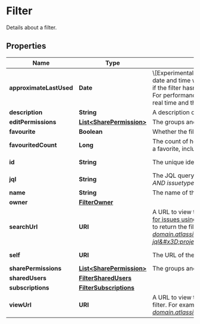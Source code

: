 

# Filter

Details about a filter.

## Properties

| Name | Type | Description | Notes |
|------------ | ------------- | ------------- | -------------|
|**approximateLastUsed** | **Date** | \\[Experimental\\] Approximate last used time. Returns the date and time when the filter was last used. Returns &#x60;null&#x60; if the filter hasn&#39;t been used after tracking was enabled. For performance reasons, timestamps aren&#39;t updated in real time and therefore may not be exactly accurate. |  [optional] [readonly] |
|**description** | **String** | A description of the filter. |  [optional] |
|**editPermissions** | [**List&lt;SharePermission&gt;**](SharePermission.md) | The groups and projects that can edit the filter. |  [optional] |
|**favourite** | **Boolean** | Whether the filter is selected as a favorite. |  [optional] |
|**favouritedCount** | **Long** | The count of how many users have selected this filter as a favorite, including the filter owner. |  [optional] [readonly] |
|**id** | **String** | The unique identifier for the filter. |  [optional] [readonly] |
|**jql** | **String** | The JQL query for the filter. For example, *project &#x3D; SSP AND issuetype &#x3D; Bug*. |  [optional] |
|**name** | **String** | The name of the filter. Must be unique. |  |
|**owner** | [**FilterOwner**](FilterOwner.md) |  |  [optional] |
|**searchUrl** | **URI** | A URL to view the filter results in Jira, using the [Search for issues using JQL](#api-rest-api-3-filter-search-get) operation with the filter&#39;s JQL string to return the filter results. For example, *https://your-domain.atlassian.net/rest/api/3/search?jql&#x3D;project+%3D+SSP+AND+issuetype+%3D+Bug*. |  [optional] [readonly] |
|**self** | **URI** | The URL of the filter. |  [optional] [readonly] |
|**sharePermissions** | [**List&lt;SharePermission&gt;**](SharePermission.md) | The groups and projects that the filter is shared with. |  [optional] |
|**sharedUsers** | [**FilterSharedUsers**](FilterSharedUsers.md) |  |  [optional] |
|**subscriptions** | [**FilterSubscriptions**](FilterSubscriptions.md) |  |  [optional] |
|**viewUrl** | **URI** | A URL to view the filter results in Jira, using the ID of the filter. For example, *https://your-domain.atlassian.net/issues/?filter&#x3D;10100*. |  [optional] [readonly] |



